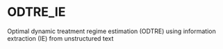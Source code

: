 # ODTRE_IE
Optimal dynamic treatment regime estimation (ODTRE) using information extraction (IE) from unstructured text
